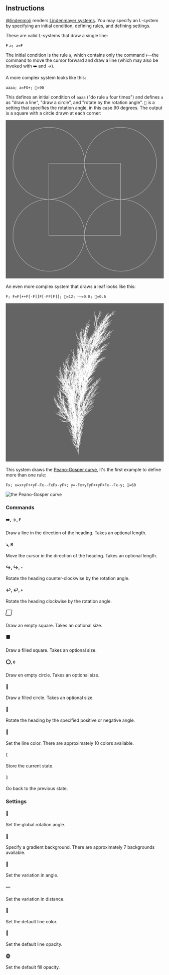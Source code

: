 ## Instructions

[@lindenmoji](https://twitter.com/lindenmoji) renders
[Lindenmayer systems](https://en.wikipedia.org/wiki/L-system). You may specify
an L-system by specifying an initial condition, defining rules, and defining
settings.

These are valid L-systems that draw a single line:

`F`
`a; a=F`

The initial condition is the rule `a`, which contains only the command `F`--the
command to move the cursor forward and draw a line (which may also be invoked
with ➡️ and →).

A more complex system looks like this:

`aaaa; a=FO+; 📐=90`

This defines an initial condition of `aaaa` ("do rule `a` four times") and
defines `a` as "draw a line", "draw a circle", and "rotate by the rotation
angle". `📐` is a setting that specifies the rotation angle, in this case 90
degrees. The output is a square with a circle drawn at each corner:

![a square with a circle centered on each corner](examples/simple-square.png)

An even more complex system that draws a leaf looks like this:

`F; F=F[++F[-F]]F[-FF[F]]; 📐=12; 〰️=0.8; 🍥=0.6`

![the skeleton of a leaf](examples/leaf.png)

This system draws the
[Peano-Gosper curve](https://en.wikipedia.org/wiki/Gosper_curve), it's the
first example to define more than one rule:

`Fx; x=x+yF++yF-Fx--FxFx-yF+; y=-Fx+yFyF++yF+Fx--Fx-y; 📐=60`

![the Peano-Gosper curve](examples/peano-gosper.png)

### Commands

#### ➡️, →, `F`

Draw a line in the direction of the heading. Takes an optional length.

#### ⤵️, `M`

Move the cursor in the direction of the heading. Takes an optional length.

#### ↪️, ↪, `-`

Rotate the heading counter-clockwise by the rotation angle.

#### ↩️, ↩, `+`

Rotate the heading clockwise by the rotation angle.

##### ⬜️

Draw an empty square. Takes an optional size.

#### ⬛️

Draw a filled square. Takes an optional size.

#### ⭕️, `O`

Draw en empty circle. Takes an optional size.

#### 🔴

Draw a filled circle. Takes an optional size.

#### 📐

Rotate the heading by the specified positive or negative angle.

#### 🎨

Set the line color. There are approximately 10 colors available.

#### `[`

Store the current state.

#### `]`

Go back to the previous state.

### Settings

#### 📐

Set the global rotation angle.

#### 🌇

Specify a gradient background. There are approximately 7 backgrounds available.

#### 🍥

Set the variation in angle.

#### 〰️

Set the variation in distance.

#### 🎨

Set the default line color.

#### 🌝

Set the default line opacity.

#### 🌞

Set the default fill opacity.
